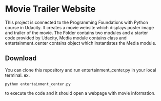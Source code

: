 Movie Trailer Website
======================
This project is connected to the Programming Foundations with Python course in Udacity.
It creates a movie website which displays poster image and trailer of the movie.
The Folder contains two modules and a starter code provided by Udacity, Media module contains class
and entertainment_center contains object which instantiates the Media module.

## Download

You can clone this repository and run entertainment_center.py in your local terminal.
ex.
```
python entertainment_center.py
```
to execute the code and it should open a webpage with movie information.


